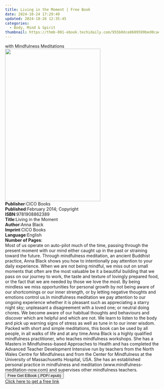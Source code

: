 ```yaml
---
title: Living in the Moment | Free Book
date: 2024-10-24 17:29:49
updated: 2024-10-26 12:35:45
categories:
  - Body, Mind & Spirit
thumbnail: https://thmb-001-ebook.techidaily.com/955b0dce8609599bed0cae8af2ded21dd1162bff3b70ff91e61937dbc1cd4914.jpg
---
```

<main id="book-container">
  <div class="flex flex-col">
    <div class="book-brief flex-1 py-6 px-4 sm:p-6 md:py-10 md:px-8">
      <!-- brief-->
      <div class="book-brief-main">with Mindfulness Meditations</div>
    </div>
    <div
      class="book-meta-info flex-1 grid gap-4 col-start-1 col-end-3 row-start-1 sm:mb-6 sm:grid-cols-4 lg:gap-6 lg:col-start-2 lg:row-end-6 lg:row-span-6 lg:mb-0"
    >
      <div
        class="book-meta-info-left place-content-center mt-4 p-4 text-sm leading-6 col-start-2 col-span-2 dark:text-slate-400"
      >
        <img
          class="w-full h-500 object-cover rounded-lg sm:h-255 sm:col-span-2 lg:col-span-full"
          src="https://img-001-ebook.techidaily.com/dde2f56eb1ded4165601042c6311c577e667499ced9d985307721959806e6e3d.jpg"
          alt=""
          width="312"
          height="500"
        />
      </div>
      <div
        class="book-meta-info-right mt-2 col-start-1 row-start-2 col-span-3 self-center"
      >
        <!-- meta data  -->
        <div class="flex flex-col px-4 md:px-8">
          <div class="flex-1">
            <strong>Publisher</strong>:<span class="px-2">CICO Books</span>
          </div>
          <div class="flex-1">
            <strong>Published</strong>:<span class="px-2"
              >February 2014; Copyright</span
            >
          </div>
          <div class="flex-1">
            <strong>ISBN</strong>:<span class="px-2">9781908862389</span>
          </div>
          <div class="flex-1">
            <strong>Title</strong>:<span class="px-2"
              >Living in the Moment</span
            >
          </div>
          <div class="flex-1">
            <strong>Author</strong>:<span class="px-2">Anna Black</span>
          </div>
          <div class="flex-1">
            <strong>Imprint</strong>:<span class="px-2">CICO Books</span>
          </div>
          <div class="flex-1">
            <strong>Language</strong>:<span class="px-2">English</span>
          </div>
          <div class="flex-1">
            <strong>Number of Pages</strong>:<span class="px-2"></span>
          </div>
        </div>
      </div>
    </div>
    <div class="book-description flex-1 py-6 px-4 sm:p-6 md:py-10 md:px-8">
      <div class="book-description-main">
        <div accordion-content="" id="description">
          Most of us operate on auto-pilot much of the time, passing through the
          present moment with our mind either caught up in the past or straining
          toward the future. Through mindfulness meditation, an ancient Buddhist
          practice, Anna Black shows you how to intentionally pay attention to
          your daily experience. When we are not being mindful, we miss out on
          small moments that often are the most valuable be it a beautiful
          building that we pass on our journey to work, the taste and texture of
          lovingly prepared food, or the fact that we are needed by those we
          love the most. By being mindless we miss opportunities for personal
          growth by not being aware of our shortcomings or our inner strength,
          or by letting negative thoughts and emotions control us.In mindfulness
          meditation we pay attention to our ongoing experience whether it is
          pleasant such as appreciating a starry night sky; unpleasant a
          disagreement with a loved one; or neutral doing chores. We become
          aware of our habitual thoughts and behaviours and discover which are
          helpful and which are not. We learn to listen to the body and pick up
          warning signs of stress as well as tune in to our inner wisdom. Packed
          with short and simple meditations, this book can be used by all
          people, in all walks of life and at any time.Anna Black is a highly
          qualified mindfulness practitioner, who teaches mindfulness workshops.
          She has a Masters in Mindfulness-based Approaches to Health and has
          completed the Advanced Teacher Development Intensive run by teachers
          from the North Wales Centre for Mindfulness and from the Center for
          Mindfulness at the University of Massachusetts Hospital, USA. She has
          an established personal practice in mindfulness and meditation
          (www.mindfulness-meditation-now.com) and supervises other mindfulness
          teachers.
        </div>
        <div class="accordion-fader"></div>
      </div>
    </div>
    <div class="book-excerpts flex-1 py-6 px-4 sm:p-6 md:py-10 md:px-8"></div>
    <div
      class="book-about-author flex-1 py-6 px-4 sm:p-6 md:py-10 md:px-8"
    ></div>
    <div class="book-free-get flex-1 py-6 px-4 sm:p-6 md:py-10 md:px-8">
      <button
        id="btn-free-get"
        class="bg-blue-500 hover:bg-blue-700 text-white font-bold py-2 px-4 rounded"
      >
        Free Get EBook (.PDF/.epub)
      </button>
      <div id="countdown-display" class="px-2 text-lg mt-2"></div>
      <a
        id="free-link"
        class="hidden bg-blue-500 hover:bg-blue-700 text-white font-bold py-2 px-4 rounded"
        href="https://www.ebooks.com/en-us/book/210934984/living-in-the-moment/anna-black/"
        target="_blank"
        >Click here to get a free link</a
      >
    </div>
    <script>
      let countdownTime = 0;
      let countdownInterval = null;
      document
        .getElementById('btn-free-get')
        .addEventListener('click', startCountdown);
      function startCountdown() {
        countdownTime = new Date().getTime() + 60000 * 3;
        countdownInterval = setInterval(updateCountdown, 1000);
        document.getElementById('btn-free-get').disabled = true;
        document
          .getElementById('btn-free-get')
          .classList.add('bg-gray-500', 'cursor-not-allowed');
      }
      function updateCountdown() {
        let currentTime = new Date().getTime();
        let timeLeft = countdownTime - currentTime;
        let secondsLeft = Math.floor(timeLeft / 1000);
        document.getElementById('countdown-display').innerHTML =
          `Remaining time: ${secondsLeft} seconds.`;
        if (secondsLeft <= 0) {
          clearInterval(countdownInterval);
          document.getElementById('btn-free-get').classList.add('hidden');
          document.getElementById('free-link').classList.remove('hidden');
          document.getElementById('countdown-display').innerHTML = '';
        }
      }
    </script>
  </div>
</main>
